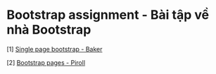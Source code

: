 # Bootstrap assignment - Bài tập về nhà Bootstrap

[1] [Single page bootstrap - Baker](baker.md)

[2] [Bootstrap pages - Piroll](./pirol.md)
